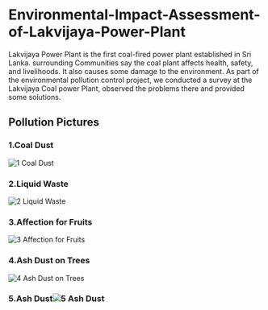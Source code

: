 # Environmental-Impact-Assessment-of-Lakvijaya-Power-Plant
  Lakvijaya Power Plant is the first coal-fired power plant established in Sri Lanka. surrounding Communities say the coal plant affects health, safety, and livelihoods. It also causes some damage to the environment. As part of the environmental pollution control project, we conducted a survey at the Lakvijaya Coal power Plant, observed the problems there and provided some solutions.

## Pollution Pictures

### 1.Coal Dust
![1 Coal Dust](https://user-images.githubusercontent.com/108692258/197349071-82a98a6a-2d34-4205-858f-63e59b877795.jpg)

### 2.Liquid Waste
![2 Liquid Waste](https://user-images.githubusercontent.com/108692258/197349090-35da8ff3-9d43-4898-abbd-dda88717e973.jpg)

### 3.Affection for Fruits
![3 Affection for Fruits](https://user-images.githubusercontent.com/108692258/197349131-6499e87b-7bb7-4cf2-b079-8b29365b2bde.jpg)

### 4.Ash Dust on Trees
![4 Ash Dust on Trees](https://user-images.githubusercontent.com/108692258/197349136-d538b432-17a5-48fe-abc1-dedb2180bb39.jpg)

### 5.Ash Dust![5 Ash Dust](https://user-images.githubusercontent.com/108692258/197349142-d362db07-9af4-44c3-b7fb-70c68835b927.jpg)

